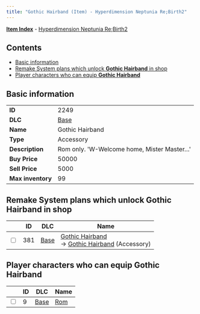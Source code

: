 ```yaml
---
title: "Gothic Hairband (Item) - Hyperdimension Neptunia Re;Birth2"
---
```


[**Item Index**](/neptunia/rb2/item/index.html) - [Hyperdimension Neptunia Re;Birth2](/neptunia/rb2)

## Contents

- [Basic information](#basic-information)
- [Remake System plans which unlock **Gothic Hairband** in shop](#remake-system-plans-which-unlock-gothic-hairband-in-shop)
- [Player characters who can equip **Gothic Hairband**](#player-characters-who-can-equip-gothic-hairband)

## Basic information

|   |   |
| -- | -- |
| **ID** | 2249 |
| **DLC** | [Base](/neptunia/rb2/dlc/0-base.html) |
| **Name** | Gothic Hairband |
| **Type** | Accessory |
| **Description** | Rom only. 'W-Welcome home, Mister Master…' |
| **Buy Price** | 50000 |
| **Sell Price** | 5000 |
| **Max inventory** | 99 |

## Remake System plans which unlock **Gothic Hairband** in shop

|    | ID | DLC | Name |
| -- | -- | --- | ---- |
| <input type="checkbox" id="rb2-remake-0-381" class="trackbox" /> | 381 | [Base](/neptunia/rb2/dlc/0-base.html) | [Gothic Hairband](/neptunia/rb2/remake/0-381-gothic-hairband.html)<br />→ [Gothic Hairband](/neptunia/rb2/item/0-2249-gothic-hairband.html) (Accessory) |

## Player characters who can equip **Gothic Hairband**

|    | ID | DLC | Name |
| -- | -- | --- | ---- |
| <input type="checkbox" id="rb2-player-0-9" class="trackbox" /> | 9 | [Base](/neptunia/rb2/dlc/0-base.html) | [Rom](/neptunia/rb2/player/0-9-rom.html) |